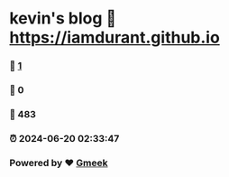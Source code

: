 # kevin's blog :link: https://iamdurant.github.io 
### :page_facing_up: [1](https://iamdurant.github.io/tag.html) 
### :speech_balloon: 0 
### :hibiscus: 483 
### :alarm_clock: 2024-06-20 02:33:47 
### Powered by :heart: [Gmeek](https://github.com/Meekdai/Gmeek)
